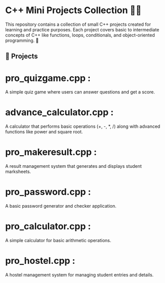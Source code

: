 # C++ Mini Projects Collection 🧑‍💻

This repository contains a collection of small C++ projects created for learning and practice purposes. Each project covers basic to intermediate concepts of C++ like functions, loops, conditionals, and object-oriented programming. 🚀
 
## 📂 Projects 

# pro_quizgame.cpp :
A simple quiz game where users can answer questions and get a score.

# advance_calculator.cpp :
A calculator that performs basic operations (+, -, *, /) along with advanced functions like power and square root.

# pro_makeresult.cpp :
A result management system that generates and displays student marksheets.

# pro_password.cpp :
A basic password generator and checker application.

# pro_calculator.cpp :
A simple calculator for basic arithmetic operations.

# pro_hostel.cpp :
A hostel management system for managing student entries and details.
